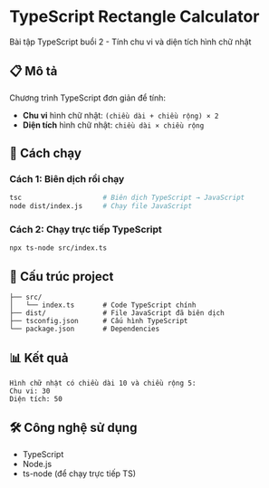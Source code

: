 # TypeScript Rectangle Calculator

Bài tập TypeScript buổi 2 - Tính chu vi và diện tích hình chữ nhật

## 📋 Mô tả

Chương trình TypeScript đơn giản để tính:
- **Chu vi** hình chữ nhật: `(chiều dài + chiều rộng) × 2`
- **Diện tích** hình chữ nhật: `chiều dài × chiều rộng`

## 🚀 Cách chạy

### Cách 1: Biên dịch rồi chạy
```bash
tsc                    # Biên dịch TypeScript → JavaScript
node dist/index.js     # Chạy file JavaScript
```

### Cách 2: Chạy trực tiếp TypeScript
```bash
npx ts-node src/index.ts
```

## 📁 Cấu trúc project

```
├── src/
│   └── index.ts       # Code TypeScript chính
├── dist/              # File JavaScript đã biên dịch
├── tsconfig.json      # Cấu hình TypeScript
└── package.json       # Dependencies
```

## 📊 Kết quả

```
Hình chữ nhật có chiều dài 10 và chiều rộng 5:
Chu vi: 30
Diện tích: 50
```

## 🛠 Công nghệ sử dụng

- TypeScript
- Node.js
- ts-node (để chạy trực tiếp TS)
